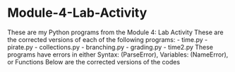 # Module-4-Lab-Activity
These are my Python programs from the Module 4: Lab Activity
These are the corrected versions of each of the following programs: - time.py - pirate.py - collections.py - branching.py - grading.py - time2.py
These programs have errors in either Syntax: (ParseError), Variables: (NameError), or Functions
Below are the corrected versions of the codes 
